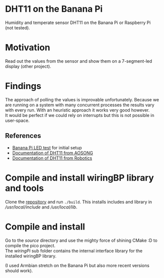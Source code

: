 # DHT11 on the Banana Pi

Humidity and temperate sensor DHT11 on the Banana Pi or Raspberry Pi (not tested).

# Motivation

Read out the values from the sensor and show them on a 7-segment-led display (other project).

# Findings

The approach of polling the values is improvable unfortunately. Because we are running on a system with many concurrent processes the results vary with every run. With an heuristic approach it works very good however.  
It would be perfect if we could rely on interrupts but this is not possible in user-space.

## References

* [Banana Pi LED test](https://github.com/FlauschBert/bpi_led_test/blob/master/README.md)  for initial setup
* [Documentation of DHT11 from AOSONG](https://lastminuteengineers.com/datasheets/dht11-datasheet.pdf)
* [Documentation of DHT11 from Robotics](https://robojax.com/learn/arduino/robojax-DHT11_manual.pdf)

# Compile and install wiringBP library and tools

Clone the [repository](https://github.com/LeMaker/WiringBP) and run `./build`. This installs includes and library in */usr/local/include* and */usr/local/lib*.

# Compile and install

Go to the *source* directory and use the mighty force of shining CMake :D to compile the pico project.  
The *wiringPi* sub folder contains the internal interface library for the installed wiringBP library.  

(I used Armbian stretch on the Banana Pi but also more recent versions should work).